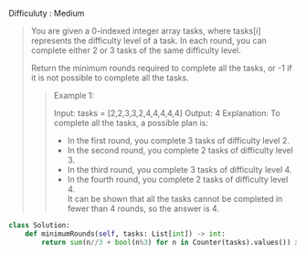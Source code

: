 Difficuluty : Medium

>You are given a 0-indexed integer array tasks, where tasks[i] represents the difficulty level of a task. In each round, you can complete either 2 or 3 tasks of the same difficulty level.
>
>Return the minimum rounds required to complete all the tasks, or -1 if it is not possible to complete all the tasks.
> 
>
>>Example 1:
>>
>>Input: tasks = [2,2,3,3,2,4,4,4,4,4]
>>Output: 4
>>Explanation: To complete all the tasks, a possible plan is:
>>- In the first round, you complete 3 tasks of difficulty level 2. 
>>- In the second round, you complete 2 tasks of difficulty level 3. 
>>- In the third round, you complete 3 tasks of difficulty level 4. 
>>- In the fourth round, you complete 2 tasks of difficulty level 4.  
>>It can be shown that all the tasks cannot be completed in fewer than 4 rounds, so the answer is 4.


```python
class Solution:
    def minimumRounds(self, tasks: List[int]) -> int:
        return sum(n//3 + bool(n%3) for n in Counter(tasks).values()) if 1 not in Counter(tasks).values() else -1
```

